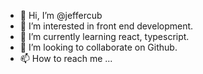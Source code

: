 - 👋 Hi, I’m @jeffercub
- 👀 I’m interested in front end development.
- 🌱 I’m currently learning react, typescript.
- 💞️ I’m looking to collaborate on Github.
- 📫 How to reach me ...

<!---
jeffercub/jeffercub is a ✨ special ✨ repository because its `README.md` (this file) appears on your GitHub profile.
You can click the Preview link to take a look at your changes.
--->
